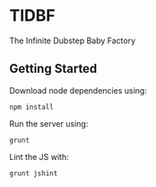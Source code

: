 TIDBF
=====

The Infinite Dubstep Baby Factory

Getting Started
---------------

Download node dependencies using:
```shell
npm install
```

Run the server using:
```shell
grunt
```

Lint the JS with:
```shell
grunt jshint
```
